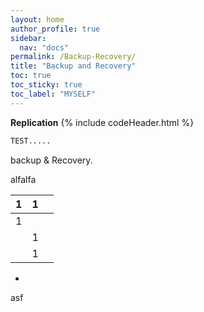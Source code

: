 ```yaml
---
layout: home
author_profile: true
sidebar:
  nav: "docs"
permalink: /Backup-Recovery/
title: "Backup and Recovery"
toc: true
toc_sticky: true
toc_label: "MYSELF"
---
```


**Replication**
{% include codeHeader.html %}

```bash
TEST.....
```

backup & Recovery.

alfalfa













| 1   | 1   |     |
| --- | --- | --- |
| 1   |     |     |
|     | 1   |     |
|     | 1   |     |

-   

asf
